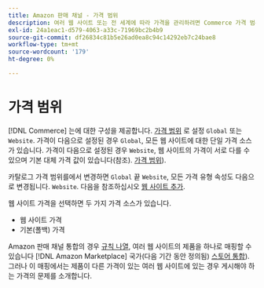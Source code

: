 ```yaml
---
title: Amazon 판매 채널 - 가격 범위
description: 여러 웹 사이트 또는 전 세계에 따라 가격을 관리하려면 Commerce 가격 범위를 사용하십시오.
exl-id: 24a1eac1-d579-4063-a33c-71969bc2b4b9
source-git-commit: df26834c81b5e26ad0ea8c94c14292eb7c24bae8
workflow-type: tm+mt
source-wordcount: '179'
ht-degree: 0%

---
```


# 가격 범위

[!DNL Commerce] 는에 대한 구성을 제공합니다. [가격 범위](https://experienceleague.adobe.com/docs/commerce-admin/config/catalog/catalog.html#price) 로 설정 `Global` 또는 `Website`. 가격이 다음으로 설정된 경우 `Global`, 모든 웹 사이트에 대한 단일 가격 소스가 있습니다. 가격이 다음으로 설정된 경우 `Website`, 웹 사이트의 가격이 서로 다를 수 있으며 기본 대체 가격 값이 있습니다(참조). [가격 범위](https://experienceleague.adobe.com/docs/commerce-admin/catalog/products/pricing/catalog-price-scope.html)).

카탈로그 가격 범위를에서 변경하면 `Global` 끝 `Website`, 모든 가격 유형 속성도 다음으로 변경됩니다. `Website`. 다음을 참조하십시오 [웹 사이트 추가](https://experienceleague.adobe.com/docs/commerce-admin/stores-sales/site-store/stores.html#add-websites).

웹 사이트 가격을 선택하면 두 가지 가격 소스가 있습니다.

- 웹 사이트 가격
- 기본(폴백) 가격

Amazon 판매 채널 통합의 경우 [규칙 나열](./listing-rules.md), 여러 웹 사이트의 제품을 하나로 매핑할 수 있습니다 [!DNL Amazon Marketplace] 국가(다음 기간 동안 정의됨) [스토어 통합](./store-integration.md)). 그러나 이 매핑에서는 제품이 다른 가격이 있는 여러 웹 사이트에 있는 경우 게시해야 하는 가격의 문제를 소개합니다.
